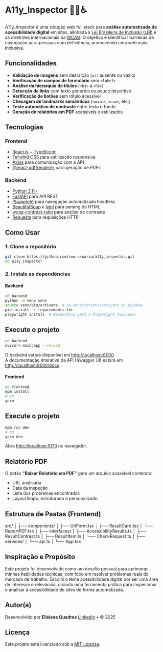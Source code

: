 # A11y_Inspector 🕵️‍♀️♿

A11y_Inspector é uma solução web full stack para **análise automatizada de acessibilidade digital** em sites, alinhada à [Lei Brasileira de Inclusão (LBI)](https://www.planalto.gov.br/ccivil_03/_ato2015-2018/2015/lei/l13146.htm) e às diretrizes internacionais da [WCAG](https://www.w3.org/WAI/standards-guidelines/wcag/). O objetivo é identificar barreiras de navegação para pessoas com deficiência, promovendo uma web mais inclusiva.


## Funcionalidades

- **Validação de imagens** sem descrição (`alt` ausente ou vazio)
- **Verificação de campos de formulário** sem `<label>`
- **Análise da hierarquia de títulos** (`<h1>` a `<h6>`)
- **Detecção de links** com texto genérico ou pouco descritivo
- **Verificação de botões** sem rótulo acessível
- **Checagem de landmarks semânticos** (`<main>`, `<nav>`, etc.)
- **Teste automático de contraste** entre texto e fundo
- **Geração de relatórios em PDF** acessíveis e estilizados


## Tecnologias

### Frontend

- [React.js](https://react.dev/) + [TypeScript](https://www.typescriptlang.org/)
- [Tailwind CSS](https://tailwindcss.com/) para estilização responsiva
- [Axios](https://axios-http.com/) para comunicação com a API
- [@react-pdf/renderer](https://react-pdf.org/) para geração de PDFs

### Backend

- [Python 3.11+](https://www.python.org/)
- [FastAPI](https://fastapi.tiangolo.com/) para API REST
- [Playwright](https://playwright.dev/python/) para navegação automatizada headless
- [BeautifulSoup](https://www.crummy.com/software/BeautifulSoup/) e [lxml](https://lxml.de/) para parsing de HTML
- [wcag-contrast-ratio](https://pypi.org/project/wcag-contrast-ratio/) para análise de contraste
- [Requests](https://docs.python-requests.org/) para requisições HTTP



## Como Usar

### 1. Clone o repositório

```bash
git clone https://github.com/seu-usuario/a11y_inspector.git
cd a11y_inspector
```

### 2. Instale as dependências

#### Backend

````bash
cd backend
python -m venv venv
source venv/bin/activate  # ou venv\Scripts\activate no Windows
pip install -r requirements.txt
playwright install  # Necessário para o Playwright funcionar
````
## Execute o projeto

```bash
cd backend
uvicorn main:app --reload
````

O backend estará disponível em [http://localhost:8000](http://localhost:8000)  
A documentação interativa da API (Swagger UI) estará em [http://localhost:8000/docs](http://localhost:8000/docs)

#### Frontend

````bash
cd frontend
npm install
# ou
yarn
````
## Execute o projeto

```bash
npm run dev
# ou
yarn dev
````
Abra [http://localhost:5173](http://localhost:5173) no navegador.

## Relatório PDF

O botão **"Baixar Relatório em PDF"** gera um arquivo acessível contendo:

- URL analisada
- Data da inspeção
- Lista dos problemas encontrados
- Layout limpo, estruturado e personalizado

## Estrutura de Pastas (Frontend)

src/
│
├── components/
│ ├── UrlForm.tsx
│ ├── ResultCard.tsx
│ └── ReportPDF.tsx
│
├── interfaces/
│ ├── AccessibilityResults.ts
│ ├── ResultContrast.ts
│ ├── ResultItem.ts
│ └── CheckRequest.ts
│
├── services/
│ └── api.ts
│
└── App.tsx

## Inspiração e Propósito

Este projeto foi desenvolvido como um desafio pessoal para aprimorar minhas habilidades técnicas, com foco em resolver problemas reais do mercado de trabalho. Escolhi o tema acessibilidade digital por ser uma área de interesse e relevância, criando uma ferramenta prática para inspecionar e analisar a acessibilidade de sites de forma automatizada.

## Autor(a)

Desenvolvido por **Elisiane Quadros**
[LinkedIn](https://www.linkedin.com/in/elisiane-quadros/) • © 2025

## Licença

Este projeto está licenciado sob a [MIT License](LICENSE).
````
